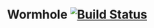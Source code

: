 # Wormhole [![Build Status](https://travis-ci.com/diegosperes/wormhole.svg?branch=master)](https://travis-ci.com/diegosperes/wormhole)
